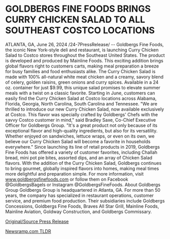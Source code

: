 # GOLDBERGS FINE FOODS BRINGS CURRY CHICKEN SALAD TO ALL SOUTHEAST COSTCO LOCATIONS

ATLANTA, GA, June 26, 2024 /24-7PressRelease/ -- Goldbergs Fine Foods, the iconic New York-style deli and restaurant, is launching Curry Chicken Salad to Costco stores throughout the Southeast United States. The product is developed and produced by Mainline Foods. This exciting addition brings global flavors right to customers carts, making meal preparation a breeze for busy families and food enthusiasts alike.  The Curry Chicken Salad is made with 100% all-natural white meat chicken and a creamy, savory blend of celery, golden raisins, green onions and curry spices. Available in a 24 oz. container for just $9.99, this unique salad promises to elevate summer meals with a twist on a classic favorite. Starting in June, customers can easily find the Curry Chicken Salad at Costco locations across Alabama, Florida, Georgia, North Carolina, South Carolina and Tennessee.  "We are thrilled to introduce our new Curry Chicken Salad, now available exclusively at Costco. This flavor was specially crafted by Goldbergs' Chefs with the savvy Costco customer in mind," said Bradley Saxe, Co-Chief Executive Officer for Goldbergs Group. "It's a great product not only because of its exceptional flavor and high-quality ingredients, but also for its versatility. Whether enjoyed on sandwiches, lettuce wraps, or even on its own, we believe our Curry Chicken Salad will become a favorite in households everywhere."  Since launching its line of retail products in 2019, Goldbergs Fine Foods has offered a variety of customer favorites, including Challah bread, mini pot pie bites, assorted dips, and an array of Chicken Salad flavors. With the addition of the Curry Chicken Salad, Goldbergs continues to bring gourmet, globally inspired flavors into homes, making meal times more delightful and preparation simple.  For more information, visit www.goldbergsfinefoods.com or follow them on Facebook @GoldbergsBagels or Instagram @GoldbergsFineFoods.  About Goldbergs Group  Goldbergs Group is headquartered in Atlanta, GA. For more than 50 years, the company has specialized in restaurant operations, customer service, and premium food production. Their subsidiaries include Goldbergs Concessions, Goldbergs Fine Foods, Braves All Star Grill, Mainline Foods, Mainline Aviation, Goldway Construction, and Goldbergs Commissary. 

[Original/Source Press Release](https://www.24-7pressrelease.com/press-release/512029/goldbergs-fine-foods-brings-curry-chicken-salad-to-all-southeast-costco-locations) 

[Newsramp.com TLDR](https://newsramp.com/None) 